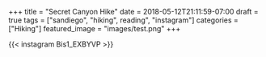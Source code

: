 +++
title = "Secret Canyon Hike"
date = 2018-05-12T21:11:59-07:00
draft = true
tags = ["sandiego", "hiking", reading", "instagram"]
categories = ["Hiking"]
featured_image = "images/test.png"
+++

{{< instagram Bis1_EXBYVP >}}
